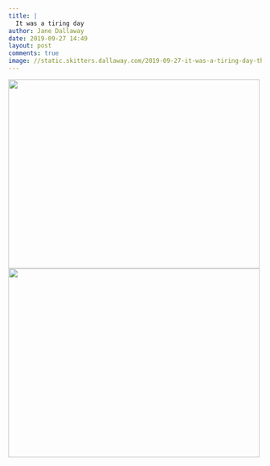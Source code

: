 ```yaml
---
title: |
  It was a tiring day
author: Jane Dallaway
date: 2019-09-27 14:49
layout: post
comments: true
image: //static.skitters.dallaway.com/2019-09-27-it-was-a-tiring-day-thumb-1-IMG-9989.JPG
---
```


<div>
        <a href="//static.skitters.dallaway.com/2019-09-27-it-was-a-tiring-day-fullsize-1-IMG-9989.JPG">
          <img src="//static.skitters.dallaway.com/2019-09-27-it-was-a-tiring-day-thumb-1-IMG-9989.JPG" width="500" height="375"/>
        </a>
      </div><div>
        <a href="//static.skitters.dallaway.com/2019-09-27-it-was-a-tiring-day-fullsize-2-IMG-9990.JPG">
          <img src="//static.skitters.dallaway.com/2019-09-27-it-was-a-tiring-day-thumb-2-IMG-9990.JPG" width="500" height="375"/>
        </a>
      </div>


  
      